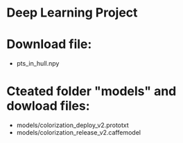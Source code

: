 # Deep Learning Project 

# Download file:
* pts_in_hull.npy

# Cteated folder "models" and dowload files:
* models/colorization_deploy_v2.prototxt
* models/colorization_release_v2.caffemodel
